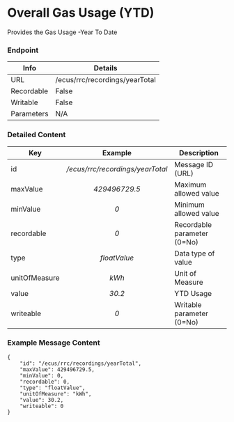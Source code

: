 # Overall Gas Usage (YTD)

Provides the Gas Usage -Year To Date

### Endpoint

| Info  | Details |
| ------------- | ------------- |
| URL   | /ecus/rrc/recordings/yearTotal   |
| Recordable   | False   |
| Writable   | False   |
| Parameters  | N/A |

### Detailed Content

|  Key  | Example | Description |
| ------------- | :------: | ------------------------------ |
|  id | _/ecus/rrc/recordings/yearTotal_ | Message ID (URL) |
|  maxValue | _429496729.5_ | Maximum allowed value |
|  minValue | _0_ | Minimum allowed value |
|  recordable | _0_ | Recordable parameter (0=No) |
|  type | _floatValue_ | Data type of value |
|  unitOfMeasure | _kWh_ | Unit of Measure |
|  value | _30.2_ | YTD Usage |
|  writeable | _0_ | Writable parameter (0=No) |



### Example Message Content
```
{
    "id": "/ecus/rrc/recordings/yearTotal",
    "maxValue": 429496729.5,
    "minValue": 0,
    "recordable": 0,
    "type": "floatValue",
    "unitOfMeasure": "kWh",
    "value": 30.2,
    "writeable": 0
}
```
